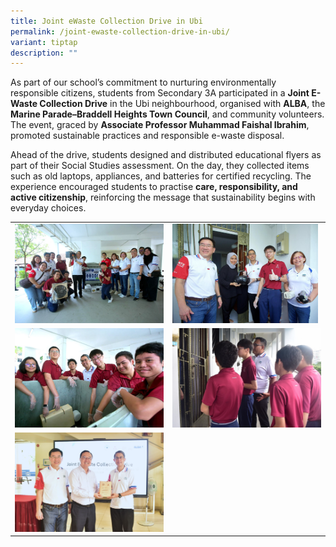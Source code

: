 ```yaml
---
title: Joint eWaste Collection Drive in Ubi
permalink: /joint-ewaste-collection-drive-in-ubi/
variant: tiptap
description: ""
---
```

<p>As part of our school’s commitment to nurturing environmentally responsible
citizens, students from Secondary 3A participated in a <strong>Joint E-Waste Collection Drive</strong> in
the Ubi neighbourhood, organised with <strong>ALBA</strong>, the <strong>Marine Parade–Braddell Heights Town Council</strong>,
and community volunteers. The event, graced by <strong>Associate Professor Muhammad Faishal Ibrahim</strong>,
promoted sustainable practices and responsible e-waste disposal.</p>
<p>Ahead of the drive, students designed and distributed educational flyers
as part of their Social Studies assessment. On the day, they collected
items such as old laptops, appliances, and batteries for certified recycling.
The experience encouraged students to practise <strong>care, responsibility, and active citizenship</strong>,
reinforcing the message that sustainability begins with everyday choices.</p>
<table style="minWidth: 50px">
<colgroup>
<col>
<col>
</colgroup>
<tbody>
<tr>
<td rowspan="1" colspan="1">
<div class="isomer-image-wrapper">
<img style="width: 100%" height="auto" width="100%" alt="" src="/images/Spotlight/2025 ewaste/ewaste1.jpg">
</div>
</td>
<td rowspan="1" colspan="1">
<div class="isomer-image-wrapper">
<img style="width: 98%;" height="auto" width="100%" alt="" src="/images/Spotlight/2025 ewaste/ewaste2.jpg">
</div>
</td>
</tr>
<tr>
<td rowspan="1" colspan="1">
<div class="isomer-image-wrapper">
<img style="width: 100%" height="auto" width="100%" alt="" src="/images/Spotlight/2025 ewaste/ewaste3.jpg">
</div>
</td>
<td rowspan="1" colspan="1">
<div class="isomer-image-wrapper">
<img style="width: 100%" height="auto" width="100%" alt="" src="/images/Spotlight/2025 ewaste/ewaste4.jpg">
</div>
</td>
</tr>
<tr>
<td rowspan="1" colspan="1">
<div class="isomer-image-wrapper">
<img style="width: 100%" height="auto" width="100%" alt="" src="/images/Spotlight/2025 ewaste/ewaste5.jpg">
</div>
</td>
<td rowspan="1" colspan="1">
<p></p>
</td>
</tr>
</tbody>
</table>
<p></p>